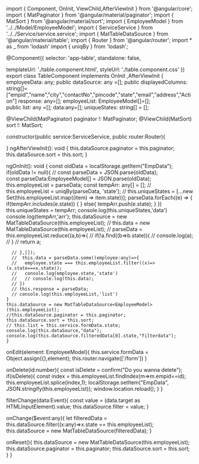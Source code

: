 import { Component, OnInit, ViewChild,AfterViewInit } from '@angular/core';
import { MatPaginator } from '@angular/material/paginator';
import { MatSort } from '@angular/material/sort';
import { EmployeeModel } from '../../Model/EmployeeModel';
import { ServiceService } from '../../Service/service.service';
import { MatTableDataSource } from '@angular/material/table';
import { Router } from '@angular/router';
import * as _ from 'lodash'
import { uniqBy } from 'lodash';

@Component({
  selector: 'app-table',
  standalone: false,
  
  templateUrl: './table.component.html',
  styleUrl: './table.component.css'
})
export class TableComponent implements OnInit ,AfterViewInit {
  employeeData: any;
  public dataSource: any =[];
  public displayedColumns: string[]=["empid","name","city","contactNo","pincode","state","email","address","Action"]
  response: any=[];
  employeeList: EmployeeModel[]=[];   
  public list: any =[];
  data:any=[];
  uniqueStates: string[] = [];

  @ViewChild(MatPaginator) paginator !: MatPaginator;
  @ViewChild(MatSort) sort !: MatSort;

  constructor(public service:ServiceService, public router:Router){
   
  }
  ngAfterViewInit(): void {
    this.dataSource.paginator = this.paginator;
    this.dataSource.sort = this.sort;
  }

  ngOnInit(): void {
    const oldData = localStorage.getItem("EmpData"); 
    if(oldData != null){
      // const parseData = JSON.parse(oldData);   
      const parseData:EmployeeModel[] = JSON.parse(oldData);   
      this.employeeList = parseData; 
      const tempArr: any[] = []; 
      // this.employeeList = uniqBy(parseData, 'state');
      // this.uniqueStates = [...new Set(this.employeeList.map((item) => item.state))];
      parseData.forEach((e) => {
        if(tempArr.includes(e.state))
        {
        }
        else{
          tempArr.push(e.state);
        }
      })
      this.uniqueStates = tempArr;
      console.log(this.uniqueStates,'data')
      console.log(tempArr,'arr');
      this.dataSource = new MatTableDataSource<EmployeeModel>(this.employeeList);
      // this.data = new MatTableDataSource(this.employeeList);
      // parseData = this.employeeList.reduce((a,b)=>{
      //   if(!a.find((b=>b.state)){
      //     console.log(a);
      //   }
      //   return a;
        
      // },[]);
      //  this.data = parseData.some((employee:any)=>{
      //   employee.state === this.employeeList.filter((x)=>(x.state===x.state));
      //   console.log(employee.state,'state')
      //   // console.log(this.data);
      // })
      // this.response = parseData;
      // console.log(this.employeeList,'list')
    }
    this.dataSource = new MatTableDataSource<EmployeeModel>(this.employeeList);
    //this.dataSource.paginator = this.paginator;
    this.dataSource.sort = this.sort; 
    // this.list = this.service.formData.state;
    console.log(this.dataSource,"data");
    console.log(this.dataSource.filteredData[0].state,"filterdata");
    }

  onEdit(element: EmployeeModel){
    this.service.formData = Object.assign({},element);
    this.router.navigate(['/form'])
  }

  onDelete(id:number){
    const isDelete = confirm("Do you wanna delete");
    if(isDelete){
      const index = this.employeeList.findIndex(m=>m.empid==id);
      this.employeeList.splice(index,1);
      localStorage.setItem("EmpData", JSON.stringify(this.employeeList));
      window.location.reload();
    }
  }
  
  filterChange(data:Event){
    const value = (data.target as HTMLInputElement).value;
    this.dataSource.filter = value;
  }

  onChange($event:any){
    let filteredData = this.dataSource.filter((x:any)=>x.state == this.employeeList);
    this.dataSource = new MatTableDataSource(filteredData);
  }

  onReset(){
    this.dataSource = new MatTableDataSource<EmployeeModel>(this.employeeList);
    this.dataSource.paginator = this.paginator; 
    this.dataSource.sort = this.sort;
  }
}


